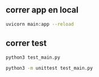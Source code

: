 ## correr app en local
```sh
uvicorn main:app --reload
```

## correr test 
```sh
python3 test_main.py

python3 -m unittest test_main.py
```